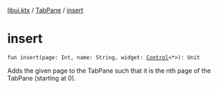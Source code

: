 [libui.ktx](../index.md) / [TabPane](index.md) / [insert](./insert.md)

# insert

`fun insert(page: Int, name: String, widget: `[`Control`](../-control/index.md)`<*>): Unit`

Adds the given page to the TabPane such that it is the nth page of the TabPane (starting at 0).

